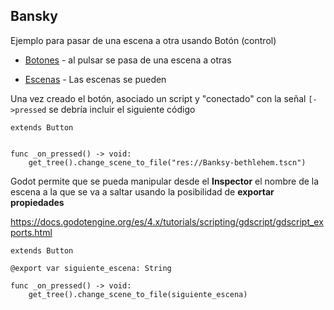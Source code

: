 ## Bansky

Ejemplo para pasar de una escena a otra usando Botón (control) 

* [Botones](https://github.com/mgea/godot/wiki/Button) - al pulsar se pasa de una escena a otras

* [Escenas](https://github.com/mgea/godot/wiki/Escenas) - Las escenas se pueden  





Una vez creado el botón, asociado un script y "conectado" con la señal ``[->pressed`` se debría incluir el siguiente código

```
extends Button


func _on_pressed() -> void:
	get_tree().change_scene_to_file("res://Banksy-bethlehem.tscn")

```


Godot permite que se pueda manipular desde el **Inspector** el nombre de la escena a la que se va a saltar usando la posibilidad de **exportar propiedades** 

https://docs.godotengine.org/es/4.x/tutorials/scripting/gdscript/gdscript_exports.html



```
extends Button

@export var siguiente_escena: String

func _on_pressed() -> void:
	get_tree().change_scene_to_file(siguiente_escena)

```
